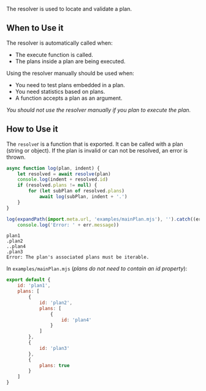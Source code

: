 The resolver is used to locate and validate a plan.

## When to Use it
The resolver is automatically called when:

- The execute function is called.
- The plans inside a plan are being executed.

Using the resolver manually should be used when:

- You need to test plans embedded in a plan.
- You need statistics based on plans.
- A function accepts a plan as an argument.

*You should not use the resolver manually if you plan to execute the plan.*

## How to Use it
The `resolve`r is a function that is exported. It can be called with a plan (string or object). If the plan is invalid or can not be resolved, an error is thrown.
```js
async function log(plan, indent) {
	let resolved = await resolve(plan)
	console.log(indent + resolved.id)
	if (resolved.plans != null) {
		for (let subPlan of resolved.plans)
			await log(subPlan, indent + '.')
	}
}

log(expandPath(import.meta.url, 'examples/mainPlan.mjs'), '').catch((err) =>
	console.log('Error: ' + err.message))
```
```text
plan1
.plan2
..plan4
.plan3
Error: The plan's associated plans must be iterable.
```
In `examples/mainPlan.mjs` (*plans do not need to contain an id property*):
```js
export default {
	id: 'plan1',
	plans: [
		{
			id: 'plan2',
			plans: [
				{
					id: 'plan4'
				}
			]
		},
		{
			id: 'plan3'
		},
		{
			plans: true
		}
	]
}
```
